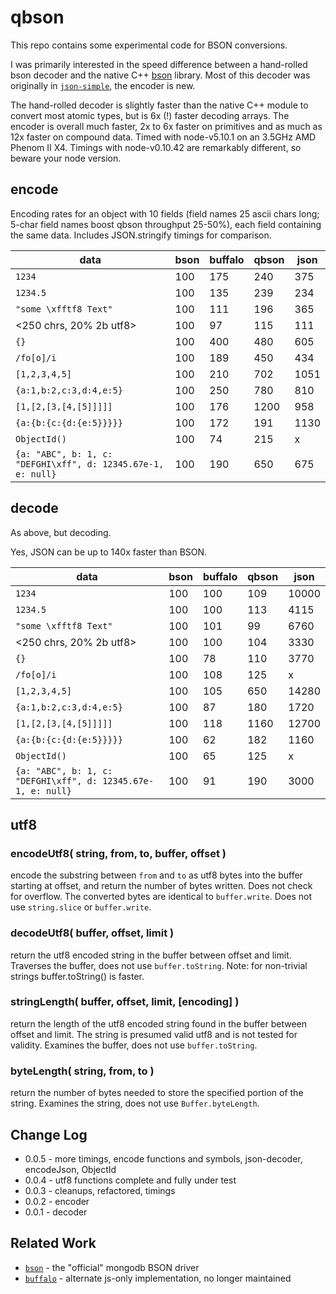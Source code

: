 qbson
=====

This repo contains some experimental code for BSON conversions.

I was primarily interested in the speed difference between a hand-rolled bson
decoder and the native C++ [bson](https://npmjs.org/bson) library.  Most of this
decoder was originally in [`json-simple`](https://github.com/andrasq/node-json-simple),
the encoder is new.

The hand-rolled decoder is slightly faster than the native C++ module to convert
most atomic types, but is 6x (!) faster decoding arrays.  The encoder is overall
much faster, 2x to 6x faster on primitives and as much as 12x faster on compound
data.  Timed with node-v5.10.1 on an 3.5GHz AMD Phenom II X4.  Timings with
node-v0.10.42 are remarkably different, so beware your node version.

encode
------

Encoding rates for an object with 10 fields (field names 25 ascii chars long;
5-char field names boost qbson throughput 25-50%), each field containing the same
data.  Includes JSON.stringify timings for comparison.

| data               | bson | buffalo | qbson | json |
|-------------------------|-----|-----|------|------|
| `1234`                  | 100 | 175 |  240 |  375 |
| `1234.5`                | 100 | 135 |  239 |  234 |
| `"some \xfftf8 Text"`   | 100 | 111 |  196 |  365 |
| <250 chrs, 20% 2b utf8> | 100 |  97 |  115 |  111 |
| `{}`                    | 100 | 400 |  480 |  605 |
| `/fo[o]/i`              | 100 | 189 |  450 |  434 |
| `[1,2,3,4,5]`           | 100 | 210 |  702 | 1051 |
| `{a:1,b:2,c:3,d:4,e:5}` | 100 | 250 |  780 |  810 |
| `[1,[2,[3,[4,[5]]]]]`   | 100 | 176 | 1200 |  958 |
| `{a:{b:{c:{d:{e:5}}}}}` | 100 | 172 |  191 | 1130 |
| `ObjectId()`            | 100 |  74 |  215 |    x |
| `{a: "ABC", b: 1, c: "DEFGHI\xff", d: 12345.67e-1, e: null}` | 100 | 190 | 650 | 675 |


decode
------

As above, but decoding.

Yes, JSON can be up to 140x faster than BSON.

| data               | bson | buffalo | qbson | json |
|-------------------------|-----|-----|------|-------|
| `1234`                  | 100 | 100 |  109 | 10000 |
| `1234.5`                | 100 | 100 |  113 |  4115 |
| `"some \xfftf8 Text"`   | 100 | 101 |   99 |  6760 |
| <250 chrs, 20% 2b utf8> | 100 | 100 |  104 |  3330 |
| `{}`                    | 100 |  78 |  110 |  3770 |
| `/fo[o]/i`              | 100 | 108 |  125 |     x |
| `[1,2,3,4,5]`           | 100 | 105 |  650 | 14280 |
| `{a:1,b:2,c:3,d:4,e:5}` | 100 |  87 |  180 |  1720 |
| `[1,[2,[3,[4,[5]]]]]`   | 100 | 118 | 1160 | 12700 |
| `{a:{b:{c:{d:{e:5}}}}}` | 100 |  62 |  182 |  1160 |
| `ObjectId()`            | 100 |  65 |  125 |     x |
| `{a: "ABC", b: 1, c: "DEFGHI\xff", d: 12345.67e-1, e: null}` | 100 |  91 | 190 | 3000 |

utf8
----

### encodeUtf8( string, from, to, buffer, offset )

encode the substring between `from` and `to` as utf8 bytes into the buffer starting
at offset, and return the number of bytes written.  Does not check for overflow.
The converted bytes are identical to `buffer.write`.  Does not use `string.slice`
or `buffer.write`.

### decodeUtf8( buffer, offset, limit )

return the utf8 encoded string in the buffer between offset and limit.  Traverses
the buffer, does not use `buffer.toString`.  Note: for non-trivial strings
buffer.toString() is faster.

### stringLength( buffer, offset, limit, [encoding] )

return the length of the utf8 encoded string found in the buffer between offset and
limit.  The string is presumed valid utf8 and is not tested for validity.  Examines
the buffer, does not use `buffer.toString`.

### byteLength( string, from, to )

return the number of bytes needed to store the specified portion of the string.
Examines the string, does not use `Buffer.byteLength`.


Change Log
----------

- 0.0.5 - more timings, encode functions and symbols, json-decoder, encodeJson, ObjectId
- 0.0.4 - utf8 functions complete and fully under test
- 0.0.3 - cleanups, refactored, timings
- 0.0.2 - encoder
- 0.0.1 - decoder

Related Work
------------

- [`bson`](https://github.com/mongodb/js-bson) - the "official" mongodb BSON driver
- [`buffalo`](https://github.com/marcello3d/node-buffalo) - alternate js-only implementation, no longer maintained
